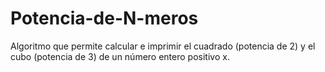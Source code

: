 # Potencia-de-N-meros
Algoritmo que permite calcular e imprimir el cuadrado (potencia de 2) y el cubo (potencia de 3) de un número entero positivo x.
